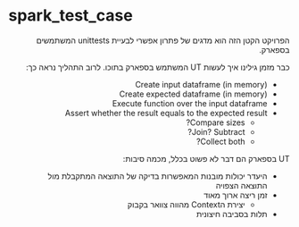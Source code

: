 # spark_test_case
<div dir="rtl">
הפרויקט הקטן הזה הוא מדגים של פתרון אפשרי לבעיית unittests המשתמשים בספארק.

כבר מזמן גילינו איך לעשות UT המשתמש בספארק בתוכו. לרוב התהליך נראה כך:
* Create input dataframe (in memory)
* Create expected dataframe (in memory)
* Execute function over the input dataframe
* Assert whether the result equals to the expected result
    * Compare sizes?
    * Join? Subtract?
    * Collect both?

UT בספארק הם דבר לא פשוט בכלל, מכמה סיבות:
* היעדר יכולות מובנות המאפשרות בדיקה של התוצאה המתקבלת מול התוצאה הצפויה
* זמן ריצה ארוך מאוד
    * יצירת הContext מהווה צוואר בקבוק
* תלות בסביבה חיצונית 

</div>